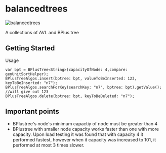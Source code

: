 # balancedtrees
![balancedtrees](https://i.ibb.co/hfNYcZk/image.png "balancedtrees")

A collections of AVL and BPlus tree

## Getting Started

Usage
```
var bpt = BPlusTree<String>(capacityOfNode: 4,compare: genUnitSortHelper);
BPlusTreeAlgos.insert(bptree: bpt, valueToBeInserted: 123, keyToBeInserted: "n7");
BPlusTreeAlgos.searchForKey(searchKey: "n7", bptree: bpt).getValue(); //will give out 123
BPlusTreeAlgos.delete(bptree: bpt, keyToBeDeleted: "n7");

```

## Important points
- BPlustree's node's minimum capactiy of node must be greater than 4
- BPlustree with smaller node capacity works faster than one with more capacity.
Upon load testing it was found that with capacity 4 it performed fastest,
however when it capacity was increased to 101, it performed at most 3 times slower.